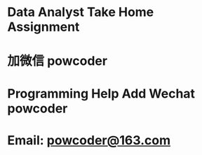 # Data Analyst Take Home Assignment
# 加微信 powcoder

# Programming Help Add Wechat powcoder

# Email: powcoder@163.com

